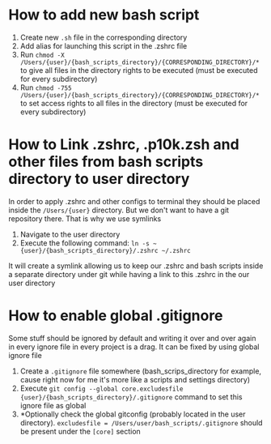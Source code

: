 # How to add new bash script

1. Create new `.sh` file in the corresponding directory
2. Add alias for launching this script in the .zshrc file
3. Run `chmod -X /Users/{user}/{bash_scripts_directory}/{CORRESPONDING_DIRECTORY}/*` to give all files in the directory rights to be executed (must be executed for every subdirectory)
4. Run `chmod -755 /Users/{user}/{bash_scripts_directory}/{CORRESPONDING_DIRECTORY}/*` to set access rights to all files in the directory (must be executed for every subdirectory)

# How to Link .zshrc, .p10k.zsh and other files from bash scripts directory to user directory

In order to apply .zshrc and other configs to terminal they should be placed inside the `/Users/{user}` directory. But we don't want to have a git repository there. That is why we use symlinks

1. Navigate to the user directory
2. Execute the following command: `ln -s ~{user}/{bash_scripts_directory}/.zshrc ~/.zshrc`

It will create a symlink allowing us to keep our .zshrc and bash scripts inside a separate directory under git while having a link to this .zshrc in the our user directory

# How to enable global .gitignore

Some stuff should be ignored by default and writing it over and over again in every ignore file in every project is a drag. It can be fixed by using global ignore file

1. Create a `.gitignore` file somewhere (bash_scrips_directory for example, cause right now for me it's more like a scripts and settings directory)
2. Execute `git config --global core.excludesfile {user}/{bash_scripts_directory}/.gitignore` command to set this ignore file as global
3. *Optionally check the global gitconfig (probably located in the user directory). `excludesfile = /Users/user/bash_scripts/.gitignore` should be present under the `[core]` section
